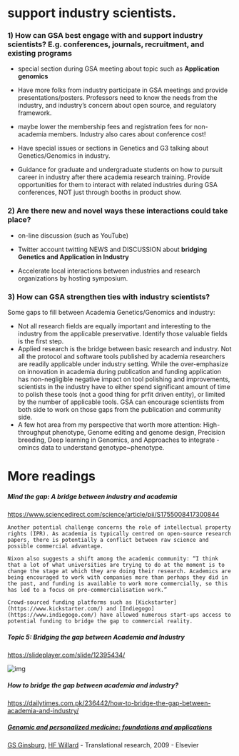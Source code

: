 # support industry scientists.



### 1) How can GSA best engage with and support industry scientists? E.g. conferences, journals, recruitment, and existing programs

* special section during GSA meeting about topic such as **Application genomics**

* Have more folks from industry participate in GSA meetings and provide presentations/posters. Professors need to know the needs from the industry, and industry’s concern about open source, and regulatory framework.

* maybe lower the membership fees and registration fees for non-academia members. Industry also cares about conference cost!

* Have special issues or sections in Genetics and G3 talking about Genetics/Genomics in industry. 

* Guidance for graduate and undergraduate students on how to pursuit career in industry after there academia research training. Provide opportunities for them to interact with related industries during GSA conferences, NOT just through booths in product show.  


### 2) Are there new and novel ways these interactions could take place?

* on-line discussion (such as YouTube)

* Twitter account twitting NEWS and DISCUSSION about **bridging Genetics and Application in Industry**

* Accelerate local interactions between industries and research organizations by hosting symposium. 


### 3) How can GSA strengthen ties with industry scientists?

Some gaps to fill between Academia Genetics/Genomics and industry:

* Not all research fields are equally important and interesting to the industry from the applicable preservative. Identify those valuable fields is the first step. 
* Applied research is the bridge between basic research and industry. Not all the protocol and software tools  published by academia researchers are readily applicable under industry setting. While the over-emphasize on innovation in academia during publication and funding application has non-negligible negative impact on tool polishing and improvements, scientists in the industry have to either spend significant amount of time to polish these tools (not a good thing for prfit driven entity), or limited by the number of applicable tools. GSA can encourage scientists from both side to work on those gaps from the publication and community side. 
* A few hot area from my perspective that worth more attention: High-throughput phenotype, Genome editing and genome design, Precision breeding, Deep learning in Genomics, and Approaches to integrate -omincs data to understand genotype~phenotype.



# More readings

##### Mind the gap: A bridge between industry and academia 

https://www.sciencedirect.com/science/article/pii/S1755008417300844

```Another potential challenge concerns the role of intellectual property rights (IPR). As academia is typically centred on open-source research papers, there is potentially a conflict between raw science and possible commercial advantage.```



`Nixon also suggests a shift among the academic community: “I think that a lot of what universities are trying to do at the moment is to change the stage at which they are doing their research. Academics are being encouraged to work with companies more than perhaps they did in the past, and funding is available to work more commercially, so this has led to a focus on pre-commercialisation work.”`



`Crowd-sourced funding platforms such as [Kickstarter](https://www.kickstarter.com/) and [Indiegogo](https://www.indiegogo.com/) have allowed numerous start-ups access to potential funding to bridge the gap to commercial reality. `



##### Topic 5: Bridging the gap between Academia and Industry

https://slideplayer.com/slide/12395434/

![img](https://player.slideplayer.com/74/12395434/slides/slide_4.jpg)



##### How to bridge the gap between academia and industry?

https://dailytimes.com.pk/236442/how-to-bridge-the-gap-between-academia-and-industry/



##### [Genomic and personalized medicine: foundations and **applications**](https://www.sciencedirect.com/science/article/pii/S1931524409002746)

[GS Ginsburg](https://scholar.google.com/citations?user=wXK8Z4sAAAAJ&hl=en&oi=sra), [HF Willard](https://scholar.google.com/citations?user=Yz0VAs8AAAAJ&hl=en&oi=sra) - Translational research, 2009 - Elsevier
















